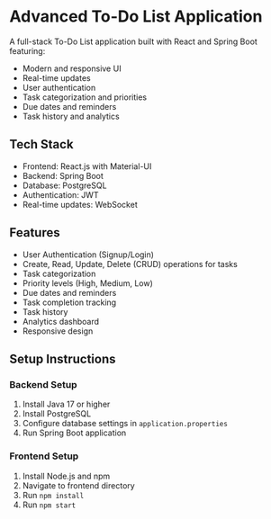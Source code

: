 # Advanced To-Do List Application

A full-stack To-Do List application built with React and Spring Boot featuring:
- Modern and responsive UI
- Real-time updates
- User authentication
- Task categorization and priorities
- Due dates and reminders
- Task history and analytics

## Tech Stack

- Frontend: React.js with Material-UI
- Backend: Spring Boot
- Database: PostgreSQL
- Authentication: JWT
- Real-time updates: WebSocket

## Features

- User Authentication (Signup/Login)
- Create, Read, Update, Delete (CRUD) operations for tasks
- Task categorization
- Priority levels (High, Medium, Low)
- Due dates and reminders
- Task completion tracking
- Task history
- Analytics dashboard
- Responsive design

## Setup Instructions

### Backend Setup
1. Install Java 17 or higher
2. Install PostgreSQL
3. Configure database settings in `application.properties`
4. Run Spring Boot application

### Frontend Setup
1. Install Node.js and npm
2. Navigate to frontend directory
3. Run `npm install`
4. Run `npm start`
